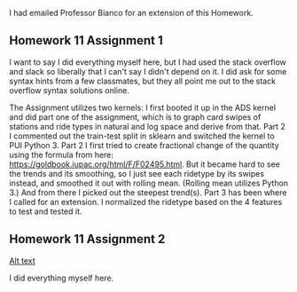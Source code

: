 I had emailed Professor Bianco for an extension of this Homework. 

## Homework 11 Assignment 1

I want to say I did everything myself here, but I had used the stack overflow and slack so liberally that I can't say I didn't depend on it. I did ask for some syntax hints from a few classmates, but they all point me out to the stack overflow syntax solutions online. 

The Assignment utilizes two kernels: I first booted it up in the ADS kernel and did part one of the assignment, which is to graph card swipes of stations and ride types in natural and log space and derive from that. Part 2 I commented out the train-test split in sklearn and switched the kernel to PUI Python 3. Part 2 I first tried to create fractional change of the quantity using the formula from here: https://goldbook.iupac.org/html/F/F02495.html. But it became hard to see the trends and its smoothing, so I just see each ridetype by its swipes instead, and smoothed it out with rolling mean. (Rolling mean utilizes Python 3.) And from there I picked out the steepest trend(s). Part 3 has been where I called for an extension. I normalized the ridetype based on the 4 features to test and tested it. 

## Homework 11 Assignment 2

[Alt text](../HW8_pyk222/NewPlot.png)



I did everything myself here.
